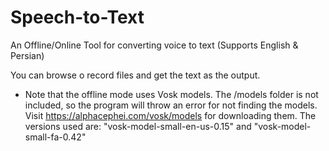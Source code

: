 # Speech-to-Text
An Offline/Online Tool for converting voice to text (Supports English &amp; Persian)

You can browse o record files and get the text as the output.

- Note that the offline mode uses Vosk models. The /models folder is not included, so the program will throw an error for not finding the models. Visit https://alphacephei.com/vosk/models for downloading them. The versions used are: "vosk-model-small-en-us-0.15" and "vosk-model-small-fa-0.42"
